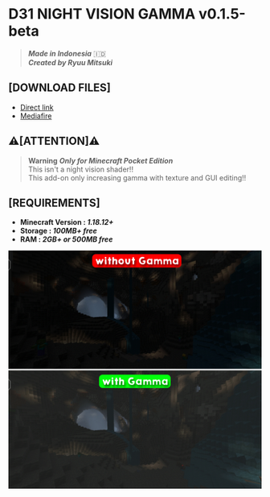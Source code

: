 # **D31 NIGHT VISION GAMMA v0.1.5-beta**
> ***Made in Indonesia*** 🇮🇩</br>
> ***Created by Ryuu Mitsuki***

## **[DOWNLOAD FILES]**
- [Direct link](https://github.com/mitsuki31/d31-nv-gamma/releases/download/v0.1.5-beta/d31-nv-gamma.v0.1.5-beta.mcpack)
- [Mediafire](https://www.mediafire.com/file/j2fausjbrw9xyg8/D31_-_NV_%2528BETA%2529.mcpack/file)

## **⚠️[ATTENTION]⚠️**
> **Warning** ***Only for Minecraft Pocket Edition***<br>
> This isn't a night vision shader!!</br>
This add-on only increasing gamma with texture and GUI editing!!

## **[REQUIREMENTS]**
- **Minecraft Version : _1.18.12+_**<br>
- **Storage : _100MB+ free_**<br>
- **RAM : _2GB+ or 500MB free_**

![See the difference](pic.jpg)
